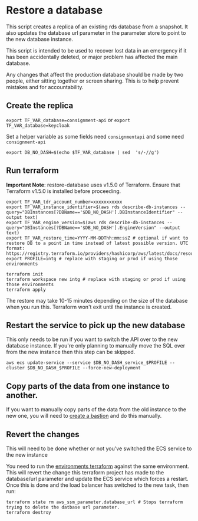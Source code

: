 # Restore a database

This script creates a replica of an existing rds database from a snapshot. It also updates the database url parameter in the parameter store to point to the new database instance.

This script is intended to be used to recover lost data in an emergency if it has been accidentally deleted, or major problem has affected the main database.

Any changes that affect the production database should be made by two people, either sitting together or screen sharing. This is to help prevent mistakes and for accountability.

## Create the replica
`export TF_VAR_database=consignment-api` or `export TF_VAR_database=keycloak`

Set a helper variable as some fields need `consignmentapi` and some need `consignment-api`

`export DB_NO_DASH=$(echo $TF_VAR_database | sed  's/-//g')`

## Run terraform

**Important Note**: restore-database uses v1.5.0 of Terraform. Ensure that Terraform v1.5.0 is installed before proceeding.

```
export TF_VAR_tdr_account_number=xxxxxxxxxxx
export TF_VAR_instance_identifier=$(aws rds describe-db-instances --query="DBInstances[?DBName=='$DB_NO_DASH'].DBInstanceIdentifier" --output text)
export TF_VAR_engine_version=$(aws rds describe-db-instances --query="DBInstances[?DBName=='$DB_NO_DASH'].EngineVersion" --output text)
export TF_VAR_restore_time=YYYY-MM-DDThh:mm:ssZ # optional if want to restore DB to a point in time instead of latest possible version. UTC format: https://registry.terraform.io/providers/hashicorp/aws/latest/docs/resources/db_instance#restore_time
export PROFILE=intg # replace with staging or prod if using those environments

terraform init
terraform workspace new intg # replace with staging or prod if using those environments
terraform apply
```

The restore may take 10-15 minutes depending on the size of the database when you run this. Terraform won't exit until the instance is created.

## Restart the service to pick up the new database
This only needs to be run if you want to switch the API over to the new database instance. If you're only planning to manually move the SQL over from the new instance then this step can be skipped.
```
aws ecs update-service --service $DB_NO_DASH_service_$PROFILE --cluster $DB_NO_DASH_$PROFILE --force-new-deployment
```

## Copy parts of the data from one instance to another.
If you want to manually copy parts of the data from the old instance to the new one, you will need to [create a bastion](https://github.com/nationalarchives/tdr-scripts/actions/workflows/bastion_deploy.yml) and do this manually.

## Revert the changes
This will need to be done whether or not you've switched the ECS service to the new instance

You need to run the [environments terraform](https://github.com/nationalarchives/tdr-terraform-environments) against the same environment. This will revert the change this terraform project has made to the database/url parameter and update the ECS service which forces a restart. Once this is done and the load balancer has switched to the new task, then run: 
```
terraform state rm aws_ssm_parameter.database_url # Stops terraform trying to delete the datbase url parameter.
terraform destroy
```
